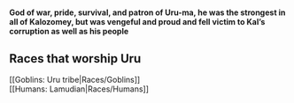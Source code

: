 #### God of war, pride, survival, and patron of Uru-ma, he was the strongest in all of Kalozomey, but was vengeful and proud and fell victim to Kal’s corruption as well as his people  

## Races that worship Uru  
[[Goblins: Uru tribe|Races/Goblins]]  
[[Humans: Lamudian|Races/Humans]]